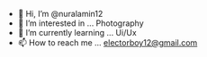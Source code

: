 - 👋 Hi, I’m @nuralamin12
- 👀 I’m interested in ... Photography 
- 🌱 I’m currently learning ... Ui/Ux
- 📫 How to reach me ... electorboy12@gmail.com

<!---
nuralamin12/nuralamin12 is a ✨ special ✨ repository because its `README.md` (this file) appears on your GitHub profile.
You can click the Preview link to take a look at your changes.
--->
